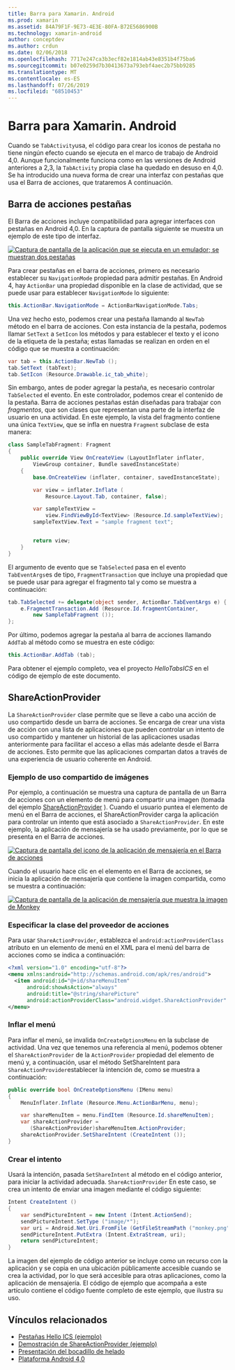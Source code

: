 ```yaml
---
title: Barra para Xamarin. Android
ms.prod: xamarin
ms.assetid: 84A79F1F-9E73-4E3E-80FA-B72E5686900B
ms.technology: xamarin-android
author: conceptdev
ms.author: crdun
ms.date: 02/06/2018
ms.openlocfilehash: 7717e247ca3b3ecf82e1814ab43e8351b4f75ba6
ms.sourcegitcommit: b07e0259d7b30413673a793ebf4aec2b75bb9285
ms.translationtype: MT
ms.contentlocale: es-ES
ms.lasthandoff: 07/26/2019
ms.locfileid: "68510453"
---
```

# <a name="actionbar-for-xamarinandroid"></a>Barra para Xamarin. Android

Cuando se `TabActivity`usa, el código para crear los iconos de pestaña no tiene ningún efecto cuando se ejecuta en el marco de trabajo de Android 4,0. Aunque funcionalmente funciona como en las versiones de Android anteriores a 2,3, la `TabActivity` propia clase ha quedado en desuso en 4,0. Se ha introducido una nueva forma de crear una interfaz con pestañas que usa el Barra de acciones, que trataremos A continuación.


## <a name="action-bar-tabs"></a>Barra de acciones pestañas

El Barra de acciones incluye compatibilidad para agregar interfaces con pestañas en Android 4,0.
En la captura de pantalla siguiente se muestra un ejemplo de este tipo de interfaz.

[![Captura de pantalla de la aplicación que se ejecuta en un emulador; se muestran dos pestañas](action-bar-images/25-actionbartabs.png)](action-bar-images/25-actionbartabs.png#lightbox)

Para crear pestañas en el barra de acciones, primero es necesario establecer su `NavigationMode` propiedad para admitir pestañas. En Android 4, hay `ActionBar` una propiedad disponible en la clase de actividad, que se puede usar para establecer `NavigationMode` lo siguiente:

```csharp
this.ActionBar.NavigationMode = ActionBarNavigationMode.Tabs;
```

Una vez hecho esto, podemos crear una pestaña llamando al `NewTab` método en el barra de acciones. Con esta instancia de la pestaña, podemos llamar `SetText` a `SetIcon` los métodos y para establecer el texto y el icono de la etiqueta de la pestaña; estas llamadas se realizan en orden en el código que se muestra a continuación:

```csharp
var tab = this.ActionBar.NewTab ();
tab.SetText (tabText);
tab.SetIcon (Resource.Drawable.ic_tab_white);
```

Sin embargo, antes de poder agregar la pestaña, es necesario controlar `TabSelected` el evento. En este controlador, podemos crear el contenido de la pestaña. Barra de acciones pestañas están diseñadas para trabajar con *fragmentos*, que son clases que representan una parte de la interfaz de usuario en una actividad. En este ejemplo, la vista del fragmento contiene una única `TextView`, que se infla en nuestra `Fragment` subclase de esta manera:

```csharp
class SampleTabFragment: Fragment
{           
    public override View OnCreateView (LayoutInflater inflater,
        ViewGroup container, Bundle savedInstanceState)
    {
        base.OnCreateView (inflater, container, savedInstanceState);

        var view = inflater.Inflate (
            Resource.Layout.Tab, container, false);

        var sampleTextView =
            view.FindViewById<TextView> (Resource.Id.sampleTextView);            
        sampleTextView.Text = "sample fragment text";


        return view;
    }
}
```

El argumento de evento que se `TabSelected` pasa en el evento `TabEventArgs`es de tipo, `FragmentTransaction` que incluye una propiedad que se puede usar para agregar el fragmento tal y como se muestra a continuación:

```csharp
tab.TabSelected += delegate(object sender, ActionBar.TabEventArgs e) {             
    e.FragmentTransaction.Add (Resource.Id.fragmentContainer,
        new SampleTabFragment ());
};
```

Por último, podemos agregar la pestaña al barra de acciones llamando `AddTab` al método como se muestra en este código:

```csharp
this.ActionBar.AddTab (tab);
```

Para obtener el ejemplo completo, vea el proyecto *HelloTabsICS* en el código de ejemplo de este documento.


## <a name="shareactionprovider"></a>ShareActionProvider

La `ShareActionProvider` clase permite que se lleve a cabo una acción de uso compartido desde un barra de acciones. Se encarga de crear una vista de acción con una lista de aplicaciones que pueden controlar un intento de uso compartido y mantener un historial de las aplicaciones usadas anteriormente para facilitar el acceso a ellas más adelante desde el Barra de acciones. Esto permite que las aplicaciones compartan datos a través de una experiencia de usuario coherente en Android.


### <a name="image-sharing-example"></a>Ejemplo de uso compartido de imágenes

Por ejemplo, a continuación se muestra una captura de pantalla de un Barra de acciones con un elemento de menú para compartir una imagen (tomada del ejemplo [ShareActionProvider](https://developer.xamarin.com/samples/monodroid/ShareActionProviderDemo/) ). Cuando el usuario puntea el elemento de menú en el Barra de acciones, el ShareActionProvider carga la aplicación para controlar un intento que está asociado a `ShareActionProvider`. En este ejemplo, la aplicación de mensajería se ha usado previamente, por lo que se presenta en el Barra de acciones.

[![Captura de pantalla del icono de la aplicación de mensajería en el Barra de acciones](action-bar-images/09-shareactionprovider.png)](action-bar-images/09-shareactionprovider.png#lightbox)


Cuando el usuario hace clic en el elemento en el Barra de acciones, se inicia la aplicación de mensajería que contiene la imagen compartida, como se muestra a continuación:

[![Captura de pantalla de la aplicación de mensajería que muestra la imagen de Monkey](action-bar-images/10-messagewithimage.png)](action-bar-images/10-messagewithimage.png#lightbox)


### <a name="specifying-the-action-provider-class"></a>Especificar la clase del proveedor de acciones

Para usar `ShareActionProvider`, establezca el `android:actionProviderClass` atributo en un elemento de menú en el XML para el menú del barra de acciones como se indica a continuación:

```xml
<?xml version="1.0" encoding="utf-8"?>
<menu xmlns:android="http://schemas.android.com/apk/res/android">
  <item android:id="@+id/shareMenuItem"
      android:showAsAction="always"
      android:title="@string/sharePicture"
      android:actionProviderClass="android.widget.ShareActionProvider" />
</menu>
```


### <a name="inflating-the-menu"></a>Inflar el menú

Para inflar el menú, se invalida `OnCreateOptionsMenu` en la subclase de actividad. Una vez que tenemos una referencia al menú, podemos obtener el `ShareActionProvider` de la `ActionProvider` propiedad del elemento de menú y, a continuación, usar el método SetShareIntent para `ShareActionProvider`establecer la intención de, como se muestra a continuación:

```csharp
public override bool OnCreateOptionsMenu (IMenu menu)
{
    MenuInflater.Inflate (Resource.Menu.ActionBarMenu, menu);       

    var shareMenuItem = menu.FindItem (Resource.Id.shareMenuItem);           
    var shareActionProvider =
       (ShareActionProvider)shareMenuItem.ActionProvider;
    shareActionProvider.SetShareIntent (CreateIntent ());
}
```


### <a name="creating-the-intent"></a>Crear el intento

Usará la intención, pasada `SetShareIntent` al método en el código anterior, para iniciar la actividad adecuada. `ShareActionProvider` En este caso, se crea un intento de enviar una imagen mediante el código siguiente:

```csharp
Intent CreateIntent ()
{  
    var sendPictureIntent = new Intent (Intent.ActionSend);
    sendPictureIntent.SetType ("image/*");
    var uri = Android.Net.Uri.FromFile (GetFileStreamPath ("monkey.png"));          
    sendPictureIntent.PutExtra (Intent.ExtraStream, uri);
    return sendPictureIntent;
}
```

La imagen del ejemplo de código anterior se incluye como un recurso con la aplicación y se copia en una ubicación públicamente accesible cuando se crea la actividad, por lo que será accesible para otras aplicaciones, como la aplicación de mensajería. El código de ejemplo que acompaña a este artículo contiene el código fuente completo de este ejemplo, que ilustra su uso.



## <a name="related-links"></a>Vínculos relacionados

- [Pestañas Hello ICS (ejemplo)](https://developer.xamarin.com/samples/monodroid/HelloTabsICS/)
- [Demostración de ShareActionProvider (ejemplo)](https://developer.xamarin.com/samples/monodroid/ShareActionProviderDemo/)
- [Presentación del bocadillo de helado](http://www.android.com/about/ice-cream-sandwich/)
- [Plataforma Android 4,0](https://developer.android.com/sdk/android-4.0.html)
